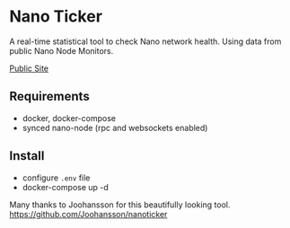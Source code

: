 
# Nano Ticker

A real-time statistical tool to check Nano network health. Using data from public Nano Node Monitors.

[Public Site](https://stats.nanobrowse.com)

## Requirements
- docker, docker-compose
- synced nano-node (rpc and websockets enabled) 

## Install
- configure `.env` file
- docker-compose up -d

Many thanks to Joohansson for this beautifully looking tool. https://github.com/Joohansson/nanoticker
